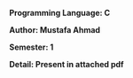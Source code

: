 <b>Programming Language: C

<b>Author: Mustafa Ahmad

<b>Semester: 1

<b>Detail: Present in attached pdf
